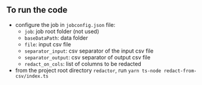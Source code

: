 ## To run the code

- configure the job in `jobconfig.json` file:
  - `job`: job root folder (not used)
  - `baseDataPath`: data folder
  - `file`: input csv file
  - `separator_input`: csv separator of the input csv file
  - `separator_output`: csv separator of output csv file
  - `redact_on_cols`: list of columns to be redacted
- from the project root directory `redactor`, run
  `yarn ts-node redact-from-csv/index.ts`
